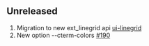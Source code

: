 ## Unreleased
1. Migration to new ext_linegrid api [ui-linegrid](https://neovim.io/doc/user/ui.html#ui-linegrid)
2. New option --cterm-colors [#190](https://github.com/daa84/neovim-gtk/issues/190)
